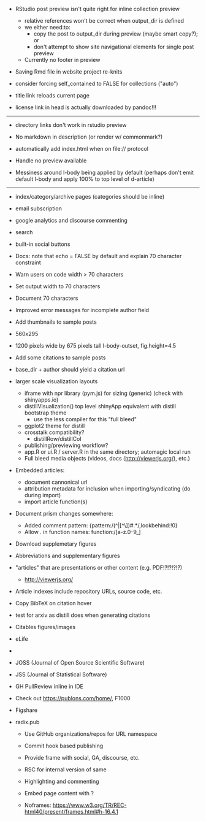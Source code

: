 

- RStudio post preview isn't quite right for inline collection preview
    - relative references won't be correct when output_dir is defined
    - we either need:to:
        - copy the post to output_dir during preview (maybe smart copy?); or
        - don't attempt to show site navigational elements for single post preview
    - Currently no footer in preview

- Saving Rmd file in website project re-knits

- consider forcing self_contained to FALSE for collections ("auto")

- title link reloads current page
- license link in head is actually downloaded by pandoc!!!

---------------------------------------------------------

- directory links don't work in rstudio preview

- No markdown in description (or render w/ commonmark?)

- automatically add index.html when on file:// protocol

- Handle no preview available

- Messiness around l-body being applied by default
  (perhaps don't emit default l-body and apply 100% to top level of d-article)
---------------------------------------------------------

- index/category/archive pages (categories should be inline)
- email subscription
- google analytics and discourse commenting
- search
- built-in social buttons

- Docs: note that echo = FALSE by default and explain 70 character constraint
- Warn users on code width > 70 characters
- Set output width to 70 characters
- Document 70 characters

- Improved error messages for incomplete author field

- Add thumbnails to sample posts
- 560x295
- 1200 pixels wide by 675 pixels tall 
l-body-outset, fig.height=4.5

- Add some citations to sample posts

- base_dir + author should yield a citation url

- larger scale visualization layouts
    - iframe with npr library (pym.js) for sizing (generic) (check with shinyapps.io)
    - distillVisualization() top level shinyApp equivalent with distill bootstrap theme 
       - use the less compiler for this
    "full bleed"
    - ggplot2 theme for distill
    - crosstalk compatibility?
        - distillRow/distillCol
    - publishing/previewing workflow?
    - app.R or ui.R / server.R in the same directory; automagic local run
    - Full bleed media objects (videos, docs (http://viewerjs.org/), etc.)

- Embedded articles:

   - document cannonical url
   - attribution metadata for inclusion when importing/syndicating (do during import)
   - import article function(s)


- Document prism changes somewhere:
    - Added comment pattern: {pattern:/(^|[^\\])#.*/,lookbehind:!0}
    - Allow . in function names: function:/[a-z\.0-9_]

- Download supplemetary figures
- Abbreviations and supplementary figures
- "articles" that are presentations or other content (e.g. PDF!?!?!?!?)
    - http://viewerjs.org/
- Article indexes include repository URLs, source code, etc.
- Copy BibTeX on citation hover

- test for arxiv as distill does when generating citations

- Citables figures/images


- eLife
- 

- JOSS (Journal of Open Source Scientific Software)
- JSS (Journal of Statistical Software)


- GH PullReview inline in IDE

- Check out https://publons.com/home/, F1000

- Figshare


- radix.pub
    - Use GitHub organizations/repos for URL namespace
    - Commit hook based publishing
    - Provide frame with social, GA, discourse, etc.
    - RSC for internal version of same
    - Highlighting and commenting
    
    - Embed page content with <noscript></noscript> ?
    - Noframes: https://www.w3.org/TR/REC-html40/present/frames.html#h-16.4.1
    
    
    
